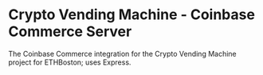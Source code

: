 # Crypto Vending Machine - Coinbase Commerce Server
The Coinbase Commerce integration for the Crypto Vending Machine project for ETHBoston; uses Express.
